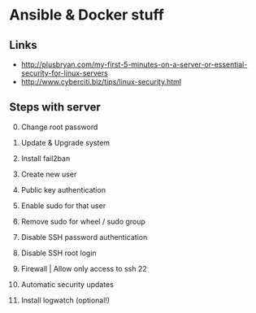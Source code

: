 # Ansible & Docker stuff

## Links

* http://plusbryan.com/my-first-5-minutes-on-a-server-or-essential-security-for-linux-servers
* http://www.cyberciti.biz/tips/linux-security.html

## Steps with server

0. Change root password
1. Update & Upgrade system
2. Install fail2ban
3. Create new user
4. Public key authentication
5. Enable sudo for that user
6. Remove sudo for wheel / sudo group
7. Disable SSH password authentication
8. Disable SSH root login
9. Firewall | Allow only access to ssh 22
10. Automatic security updates

11. Install logwatch (optional!)

